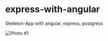 # express-with-angular
Skeleton-App with angular, express, postgress 

![Photo #1](https://user-images.githubusercontent.com/62517056/188109703-e14c2cfe-e133-4b14-bf1f-a1b1e357ee24.PNG)


